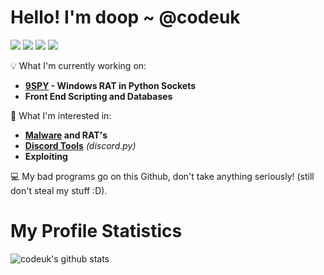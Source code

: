 # **Hello! I'm doop ~ @codeuk**

[![](https://img.shields.io/badge/-@codeuk-%23181717?style=flat-square&logo=github)](https://github.com/codeuk)
[![](https://img.shields.io/badge/Website-doop.fun-black)](https://doop.fun)
[![](https://img.shields.io/badge/Personal%20Email-d@doop.fun-black)](mailto:d@doop.fun)
[![](https://img.shields.io/badge/Enquiry%20Email-malware@doop.fun-black)](mailto:malware@doop.fun)

💡 What I'm currently working on: 
 - **<a href="https://github.com/codeuk/9spy">9SPY</a> - Windows RAT in Python Sockets**
 - **Front End Scripting and Databases**

🌟 What I'm interested in: 
 - **<a href="https://github.com/stars/codeuk/lists/malware">Malware</a> and RAT's**
 - **<a href="https://github.com/stars/codeuk/lists/discord">Discord Tools</a>** *(discord.py)*
 - **Exploiting**


💻 My bad programs go on this Github, don't take anything seriously! (still don't steal my stuff :D).

# My Profile Statistics
![codeuk's github stats](https://github-readme-stats.vercel.app/api?username=codeuk&show_icons=true&theme=dracula)

